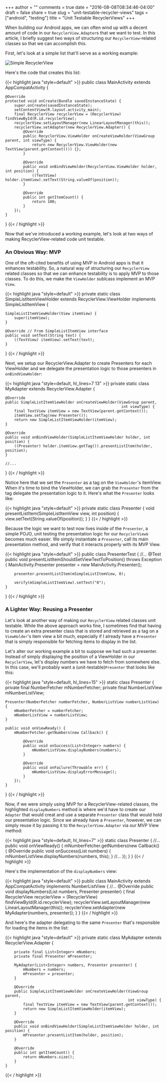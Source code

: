 +++
author = ""
comments = true
date = "2016-08-08T08:34:46-04:00"
draft = false
share = true
slug = "unit-testable-recycler-views"
tags = ["android", "testing"]
title = "Unit Testable RecyclerViews"
+++

When building our Android apps, we can often wind up with a decent amount of code in our `RecyclerView.Adapter`s that we want to test. In this article, I briefly suggest two ways of structuring our `RecyclerView`-related classes so that we can accomplish this.

<!--more-->

First, let's look at a simple list that'll serve as a working example:

![Simple RecyclerView](/images/simple-list.png)

Here's the code that creates this list:

{{< highlight java "style=default" >}}
public class MainActivity extends AppCompatActivity {

    @Override
    protected void onCreate(Bundle savedInstanceState) {
        super.onCreate(savedInstanceState);
        setContentView(R.layout.activity_main);
        final RecyclerView recyclerView = (RecyclerView) findViewById(R.id.recyclerView);
        recyclerView.setLayoutManager(new LinearLayoutManager(this));
        recyclerView.setAdapter(new RecyclerView.Adapter() {
            @Override
            public RecyclerView.ViewHolder onCreateViewHolder(ViewGroup parent, int viewType) {
                return new RecyclerView.ViewHolder(new TextView(parent.getContext())) {};
            }

            @Override
            public void onBindViewHolder(RecyclerView.ViewHolder holder, int position) {
                ((TextView) holder.itemView).setText(String.valueOf(position));
            }

            @Override
            public int getItemCount() {
                return 100;
            }
        });
    }
}
{{< / highlight >}}

Now that we've introduced a working example, let's look at two ways of making RecyclerView-related code unit testable.

### An Obvious Way: MVP

One of the oft-cited benefits of using MVP in Android apps is that it enhances testability. So, a natural way of structuring our `RecyclerView` related classes so that we can enhance testability is to apply MVP to those classes. To do this, we make the `ViewHolder` sublcass implement an MVP `View`.

{{< highlight java "style=default" >}}
private static class SimpleListItemViewHolder extends RecyclerView.ViewHolder implements SimpleListItemView {

    SimpleListItemViewHolder(View itemView) {
        super(itemView);
    }

    @Override // From SimpleListItemView interface
    public void setText(String text) {
        ((TextView) itemView).setText(text);
    }
}
{{< / highlight >}}

Next, we setup our RecyclerView.Adapter to create Presenters for each ViewHolder and we delegate the presentation logic to those presenters in `onBindViewHolder`:

{{< highlight java "style=default, hl_lines=7 13" >}}
private static class MyAdapter extends RecyclerView.Adapter<SimpleListItemViewHolder> {

    @Override
    public SimpleListItemViewHolder onCreateViewHolder(ViewGroup parent,
                                                        int viewType) {
        final TextView itemView = new TextView(parent.getContext());
        itemView.setTag(new Presenter());
        return new SimpleListItemViewHolder(itemView);
    }

    @Override
    public void onBindViewHolder(SimpleListItemViewHolder holder, int position) {
        ((Presenter) holder.itemView.getTag()).presentListItem(holder, position);
    }

    //...
}
{{< / highlight >}}

Notice here that we set the `Presenter` as a tag on the `ViewHolder`'s itemView. When it's time to bind the ViewHolder, we can grab the `Presenter` from the tag delegate the presentation logic to it. Here's what the `Presenter` looks like:

{{< highlight java "style=default" >}}
private static class Presenter {
    void presentListItem(SimpleListItemView view, int position) {
        view.setText(String.valueOf(position));
    }
}
{{< / highlight >}}

Because the logic we want to test now lives inside of the `Presenter`, a simple POJO, unit testing the presentation logic for our `RecyclerView`s becomes much easier. We simply instantiate a `Presenter`, call its main presentation method, and verify that it interacts properly with its MVP View.

{{< highlight java "style=default" >}}
public class PresenterTest {
    //...
    @Test
    public void presentListItemShouldSetViewTextToPosition() throws Exception {
        MainActivity.Presenter presenter = new MainActivity.Presenter();

        presenter.presentListItem(mSimpleListItemView, 0);

        verify(mSimpleListItemView).setText("0");
    }
}
{{< / highlight >}}

### A Lighter Way: Reusing a Presenter

Let's look at another way of making our `RecyclerView` related classes unit testable. While the above approach works fine, I sometimes find that having to create an extra presenter class that is stored and retrieved as a tag on a `ViewHolder`'s item view a bit much, especially if I already have a `Presenter` that is simply responsible for fetching items to display in the list.

Let's alter our working example a bit to suppose we had such a presenter. Instead of simply displaying the position of a ViewHolder in our `RecyclerView`, let's display numbers we have to fetch from somewhere else. In this case, we'll probably want a (unit-testable)`Presenter` that looks like this:

{{< highlight java "style=default, hl_lines=15" >}}
static class Presenter {
    private final NumberFetcher mNumberFetcher;
    private final NumberListView mNumberListView;

    Presenter(NumberFetcher numberFetcher, NumberListView numberListView) {
        mNumberFetcher = numberFetcher;
        mNumberListView = numberListView;
    }

    public void onViewReady() {
        mNumberFetcher.getNumbers(new Callback() {

            @Override
            public void onSuccess(List<Integer> numbers) {
                mNumberListView.displayNumbers(numbers);
            }

            @Override
            public void onFailure(Throwable err) {
                mNumberListView.displayErrorMessage();
            }
        });
    }
}
{{< / highlight >}}

Now, if we were simply using MVP for a RecyclerView-related classes, the highlighted `displayNumbers` method is where we'd have to create our `Adapter` that would creat and use a separate `Presenter` class that would hold our presentation logic. Since we already have a `Presenter`, however, we can simply reuse it by passing it to the `RecyclerView.Adapter` via our MVP View method:

{{< highlight java "style=default, hl_lines=7" >}}
static class Presenter {
    //...
    public void onViewReady() {
        mNumberFetcher.getNumbers(new Callback() {
            @Override
            public void onSuccess(List<Integer> numbers) {
                mNumberListView.displayNumbers(numbers, this);
            }
            //...
        });
    }
}
{{< / highlight >}}

Here's the implementation of the `displayNumbers` view:

{{< highlight java "style=default" >}}
public class MainActivity extends AppCompatActivity implements NumberListView {
    //...
    @Override
    public void displayNumbers(List<Integer> numbers, Presenter presenter) {
        final RecyclerView recyclerView = (RecyclerView) findViewById(R.id.recyclerView);
        recyclerView.setLayoutManager(new LinearLayoutManager(this));
        recyclerView.setAdapter(new MyAdapter(numbers, presenter));
    }
}
{{< / highlight >}}

And here's the adapter delegating to the same `Presenter` that's responsible for loading the items in the list:

{{< highlight java "style=default" >}}
private static class MyAdapter extends RecyclerView.Adapter<SimpleListItemViewHolder> {

        private final List<Integer> mNumbers;
        private final Presenter mPresenter;

        MyAdapter(List<Integer> numbers, Presenter presenter) {
            mNumbers = numbers;
            mPresenter = presenter;
        }

        @Override
        public SimpleListItemViewHolder onCreateViewHolder(ViewGroup parent,
                                                           int viewType) {
            final TextView itemView = new TextView(parent.getContext());
            return new SimpleListItemViewHolder(itemView);
        }

        @Override
        public void onBindViewHolder(SimpleListItemViewHolder holder, int position) {
            mPresenter.presentListItem(holder, position);
        }

        @Override
        public int getItemCount() {
            return mNumbers.size();
        }
    }
{{< / highlight >}}
